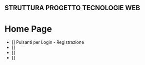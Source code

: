 ## STRUTTURA PROGETTO TECNOLOGIE WEB ##



# Home Page
- [] Pulsanti per Login - Registrazione
- [] 
- []
- []
 